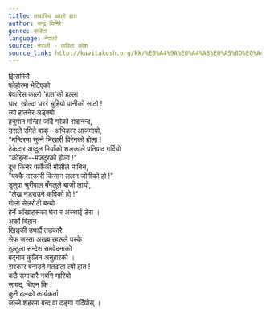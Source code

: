 ```yaml
---
title: लावारिस कालो हात
author: चन्द्र घिमिरे
genre: कविता
language: नेपाली
source: नेपाली - कविता कोश
source_link: http://kavitakosh.org/kk/%E0%A4%9A%E0%A4%A8%E0%A5%8D%E0%A4%A6%E0%A5%8D%E0%A4%B0_%E0%A4%98%E0%A4%BF%E0%A4%AE%E0%A4%BF%E0%A4%B0%E0%A5%87
---
```


झिसमिसै  
फोहोरमा भेटिएको  
बेवारिस कालो 'हात'को हल्ला  
धारा खोल्दा धरर्र चुहियो पानीको साटो !  
त्यो हातनेर अड्क्यो  
हनुमान मन्दिर जाँदै गरेको सदानन्द,  
उसले रमिते वाक्--अधिकार आजमायो,  
"मन्दिरमा सुत्ने भिखारी विरेनको होला !  
ठेकेदार अव्दुल मियाँको शङ्काले प्रतिवाद गर्दियो  
"कोइला--मजदूरको होला !"  
दूध किनेर फर्केकी मौसीले मानिन,  
"पक्कै तरकारी किसान ललन जोगीको हो !"  
डुलुवा चुरीवाल मँगलुले बाजी लायो,  
"लेख्न नडराउने कविको हो !"  
गोलो सेलरोटी बन्यो  
हेर्ने आँखाहरूका घेरा र अस्थाई डेरा ।  
अर्को बिहान  
खिड्की उघार्दै तडकारै  
सेफ जस्ता अखबारहरूले पस्के  
ठूल्ठूला सन्देश समवेदनाको  
बद्नाम कुलिन अनुहारको ।  
सरकार बनाउने मतदाता त्यो हात !  
कठै समाचारै नबनि मारियो  
सायद, थिएन कि !  
कुनै दलको कार्यकर्ता  
जल्ले शहरमा बन्द वा दङ्गा गर्दियोस् ।
